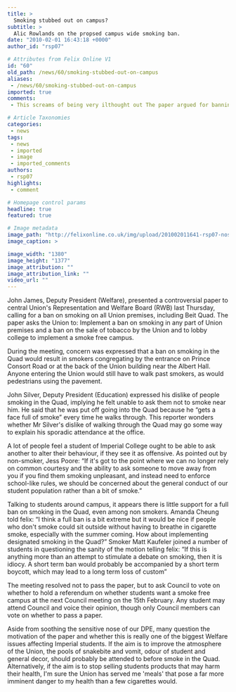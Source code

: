 ```yaml
---
title: >
  Smoking stubbed out on campus?
subtitle: >
  Alic Rowlands on the propsed campus wide smoking ban.
date: "2010-02-01 16:43:18 +0000"
author_id: "rsp07"

# Attributes from Felix Online V1
id: "60"
old_path: /news/60/smoking-stubbed-out-on-campus
aliases:
 - /news/60/smoking-stubbed-out-on-campus
imported: true
comments:
 - This screams of being very ilthought out The paper argued for banning smoking in the interests of student health and welfare For starters it is not the unions place to dictate our lifestyle shoices Further I doubt that not being able to smoke in the quad will convince anyone to give up only to give up going to the union Most importantly moving smoking from the bar side of the quad to a concentrated area on Prince Consort Road will bring loud possibly drunk people much closer to Beit bedrooms til the early hours This would increase the disturbance already experienced by them and would also introduce the roadside residents to the kinds of disturbance experienced by the quadside residentsImposing a ban would actually lead to a net reduction on student quality of life whilst increasing the workload on union staff Dont let it go through I agree with every word What was JJ thinkingThis is an example of the insatiable desire of people in power to make some sort of change regardless of w

# Article Taxonomies
categories:
 - news
tags:
 - news
 - imported
 - image
 - imported_comments
authors:
 - rsp07
highlights:
 - comment

# Homepage control params
headline: true
featured: true

# Image metadata
image_path: "http://felixonline.co.uk/img/upload/201002011641-rsp07-nosmokin.jpg"
image_caption: >

image_width: "1380"
image_height: "1377"
image_attribution: ""
image_attribution_link: ""
video_url: ""
---
```


John James, Deputy President (Welfare), presented a controversial paper to central Union's Representation and Welfare Board (RWB) last Thursday, calling for a ban on smoking on all Union premises, including Beit Quad. The paper asks the Union to: Implement a ban on smoking in any part of Union premises and a ban on the sale of tobacco by the Union and to lobby college to implement a smoke free campus.

During the meeting, concern was expressed that a ban on smoking in the Quad would result in smokers congregating by the entrance on Prince Consort Road or at the back of the Union building near the Albert Hall. Anyone entering the Union would still have to walk past smokers, as would pedestrians using the pavement.

John Silver, Deputy President (Education) expressed his dislike of people smoking in the Quad, implying he felt unable to ask them not to smoke near him. He said that he was put off going into the Quad because he “gets a face full of smoke” every time he walks through. This reporter wonders whether Mr Silver's dislike of walking through the Quad may go some way to explain his sporadic attendance at the office.

A lot of people feel a student of Imperial College ought to be able to ask another to alter their behaviour, if they see it as offensive. As pointed out by non-smoker, Jess Poore: “If it's got to the point where we can no longer rely on common courtesy and the ability to ask someone to move away from you if you find them smoking unpleasant, and instead need to enforce school-like rules, we should be concerned about the general conduct of our student population rather than a bit of smoke.”

Talking to students around campus, it appears there is little support for a full ban on smoking in the Quad, even among non smokers. Amanda Cheung told felix: “I think a full ban is a bit extreme but it would be nice if people who don't smoke could sit outside without having to breathe in cigarette smoke, especially with the summer coming. How about implementing designated smoking in the Quad?”
 Smoker Matt Kaufeler joined a number of students in questioning the sanity of the motion telling felix: “If this is anything more than an attempt to stimulate a debate on smoking, then it is idiocy. A short term ban would probably be accompanied by a short term boycott, which may lead to a long term loss of custom”

The meeting resolved not to pass the paper, but to ask Council to vote on whether to hold a referendum on whether students want a smoke free campus at the next Council meeting on the 15th February. Any student may attend Council and voice their opinion, though only Council members can vote on whether to pass a paper.

Aside from soothing the sensitive nose of our DPE, many question the motivation of the paper and whether this is really one of the biggest Welfare issues affecting Imperial students. If the aim is to improve the atmosphere of the Union, the pools of snakebite and vomit, odour of student and general decor, should probably be attended to before smoke in the Quad. Alternatively, if the aim is to stop selling students products that may harm their health, I'm sure the Union has served me 'meals' that pose a far more imminent danger to my health than a few cigarettes would.

